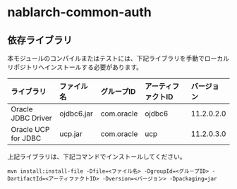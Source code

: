 # nablarch-common-auth 

## 依存ライブラリ

本モジュールのコンパイルまたはテストには、下記ライブラリを手動でローカルリポジトリへインストールする必要があります。

ライブラリ          |ファイル名       |グループID     |アーティファクトID   |バージョン   |
:-------------------|:----------------|:--------------|:--------------------|:------------|
Oracle JDBC Driver  |ojdbc6.jar       |com.oracle     |ojdbc6               |11.2.0.2.0   |
Oracle UCP for JDBC |ucp.jar          |com.oracle     |ucp                  |11.2.0.3.0   |


上記ライブラリは、下記コマンドでインストールしてください。


```
mvn install:install-file -Dfile=<ファイル名> -DgroupId=<グループID> -DartifactId=<アーティファクトID> -Dversion=<バージョン> -Dpackaging=jar
```
